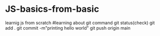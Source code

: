 # JS-basics-from-basic

learnig js from scratch
#learning about git command
git status(check)
git add .
git commit -m"printing hello world"
git push origin main
